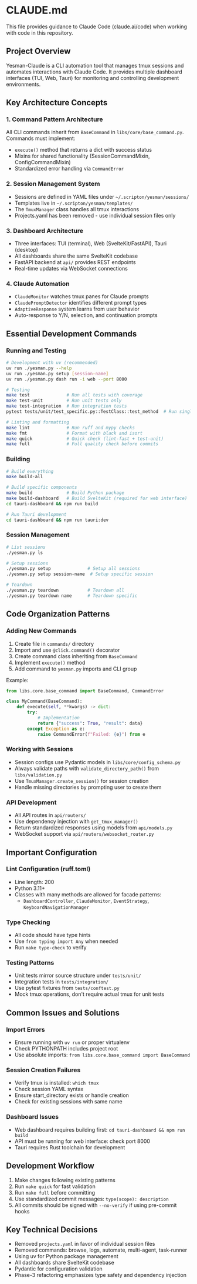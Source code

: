 # CLAUDE.md

This file provides guidance to Claude Code (claude.ai/code) when working with code in this repository.

## Project Overview

Yesman-Claude is a CLI automation tool that manages tmux sessions and automates interactions with Claude Code. It provides multiple dashboard interfaces (TUI, Web, Tauri) for monitoring and controlling development environments.

## Key Architecture Concepts

### 1. Command Pattern Architecture
All CLI commands inherit from `BaseCommand` in `libs/core/base_command.py`. Commands must implement:
- `execute()` method that returns a dict with success status
- Mixins for shared functionality (SessionCommandMixin, ConfigCommandMixin)
- Standardized error handling via `CommandError`

### 2. Session Management System
- Sessions are defined in YAML files under `~/.scripton/yesman/sessions/`
- Templates live in `~/.scripton/yesman/templates/`
- The `TmuxManager` class handles all tmux interactions
- Projects.yaml has been removed - use individual session files only

### 3. Dashboard Architecture
- Three interfaces: TUI (terminal), Web (SvelteKit/FastAPI), Tauri (desktop)
- All dashboards share the same SvelteKit codebase
- FastAPI backend at `api/` provides REST endpoints
- Real-time updates via WebSocket connections

### 4. Claude Automation
- `ClaudeMonitor` watches tmux panes for Claude prompts
- `ClaudePromptDetector` identifies different prompt types
- `AdaptiveResponse` system learns from user behavior
- Auto-response to Y/N, selection, and continuation prompts

## Essential Development Commands

### Running and Testing
```bash
# Development with uv (recommended)
uv run ./yesman.py --help
uv run ./yesman.py setup [session-name]
uv run ./yesman.py dash run -i web --port 8000

# Testing
make test              # Run all tests with coverage
make test-unit         # Run unit tests only
make test-integration  # Run integration tests
pytest tests/unit/test_specific.py::TestClass::test_method  # Run single test

# Linting and formatting
make lint              # Run ruff and mypy checks
make fmt               # Format with black and isort
make quick             # Quick check (lint-fast + test-unit)
make full              # Full quality check before commits
```

### Building
```bash
# Build everything
make build-all

# Build specific components
make build             # Build Python package
make build-dashboard   # Build SvelteKit (required for web interface)
cd tauri-dashboard && npm run build

# Run Tauri development
cd tauri-dashboard && npm run tauri:dev
```

### Session Management
```bash
# List sessions
./yesman.py ls

# Setup sessions
./yesman.py setup              # Setup all sessions
./yesman.py setup session-name  # Setup specific session

# Teardown
./yesman.py teardown           # Teardown all
./yesman.py teardown name      # Teardown specific
```

## Code Organization Patterns

### Adding New Commands
1. Create file in `commands/` directory
2. Import and use `@click.command()` decorator
3. Create command class inheriting from `BaseCommand`
4. Implement `execute()` method
5. Add command to `yesman.py` imports and CLI group

Example:
```python
from libs.core.base_command import BaseCommand, CommandError

class MyCommand(BaseCommand):
    def execute(self, **kwargs) -> dict:
        try:
            # Implementation
            return {"success": True, "result": data}
        except Exception as e:
            raise CommandError(f"Failed: {e}") from e
```

### Working with Sessions
- Session configs use Pydantic models in `libs/core/config_schema.py`
- Always validate paths with `validate_directory_path()` from `libs/validation.py`
- Use `TmuxManager.create_session()` for session creation
- Handle missing directories by prompting user to create them

### API Development
- All API routes in `api/routers/`
- Use dependency injection with `get_tmux_manager()`
- Return standardized responses using models from `api/models.py`
- WebSocket support via `api/routers/websocket_router.py`

## Important Configuration

### Lint Configuration (ruff.toml)
- Line length: 200
- Python 3.11+
- Classes with many methods are allowed for facade patterns:
  - `DashboardController`, `ClaudeMonitor`, `EventStrategy`, `KeyboardNavigationManager`

### Type Checking
- All code should have type hints
- Use `from typing import Any` when needed
- Run `make type-check` to verify

### Testing Patterns
- Unit tests mirror source structure under `tests/unit/`
- Integration tests in `tests/integration/`
- Use pytest fixtures from `tests/conftest.py`
- Mock tmux operations, don't require actual tmux for unit tests

## Common Issues and Solutions

### Import Errors
- Ensure running with `uv run` or proper virtualenv
- Check PYTHONPATH includes project root
- Use absolute imports: `from libs.core.base_command import BaseCommand`

### Session Creation Failures
- Verify tmux is installed: `which tmux`
- Check session YAML syntax
- Ensure start_directory exists or handle creation
- Check for existing sessions with same name

### Dashboard Issues
- Web dashboard requires building first: `cd tauri-dashboard && npm run build`
- API must be running for web interface: check port 8000
- Tauri requires Rust toolchain for development

## Development Workflow

1. Make changes following existing patterns
2. Run `make quick` for fast validation
3. Run `make full` before committing
4. Use standardized commit messages: `type(scope): description`
5. All commits should be signed with `--no-verify` if using pre-commit hooks

## Key Technical Decisions

- Removed `projects.yaml` in favor of individual session files
- Removed commands: browse, logs, automate, multi-agent, task-runner
- Using uv for Python package management
- All dashboards share SvelteKit codebase
- Pydantic for configuration validation
- Phase-3 refactoring emphasizes type safety and dependency injection
